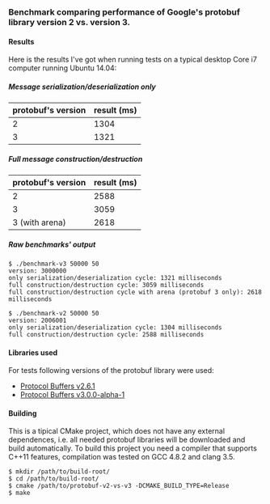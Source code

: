 ### Benchmark comparing performance of Google's protobuf library version 2 vs. version 3.


#### Results

Here is the results I've got when running tests on a typical desktop Core i7 computer running Ubuntu 14.04:

##### Message serialization/deserialization only

| protobuf's version | result (ms) |
| ------------------ | ----------- |
|          2         |   1304      |
|          3         |   1321      |

##### Full message construction/destruction

| protobuf's version | result (ms) |
| ------------------ | ----------- |
|          2         |   2588      |
|          3         |   3059      |
|  3 (with arena)    |   2618      |


##### Raw benchmarks' output

```
$ ./benchmark-v3 50000 50
version: 3000000
only serialization/deserialization cycle: 1321 milliseconds
full construction/destruction cycle: 3059 milliseconds
full construction/destruction cycle with arena (protobuf 3 only): 2618 milliseconds
```

```
$ ./benchmark-v2 50000 50
version: 2006001
only serialization/deserialization cycle: 1304 milliseconds
full construction/destruction cycle: 2588 milliseconds
```


#### Libraries used

For tests following versions of the protobuf library were used:

* [Protocol Buffers v2.6.1](https://github.com/google/protobuf/releases/tag/v2.6.1)
* [Protocol Buffers v3.0.0-alpha-1](https://github.com/google/protobuf/releases/tag/v3.0.0-alpha-1)


#### Building

This is a tipical CMake project, which does not have any external dependences, i.e. all needed
protobuf libraries will be downloaded and build automatically. To build this project you need a
compiler that supports C++11 features, compilation was tested on GCC 4.8.2 and clang 3.5.

```
$ mkdir /path/to/build-root/
$ cd /path/to/build-root/
$ cmake /path/to/protobuf-v2-vs-v3 -DCMAKE_BUILD_TYPE=Release
$ make
```
